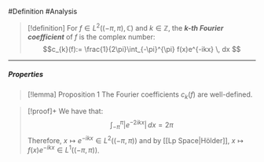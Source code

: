 #Definition #Analysis 

> [!definition]
> For $f\in L^2((-\pi,\pi),\mathbb{C})$ and $k\in \mathbb{Z}$, the ***$k$-th Fourier coefficient*** of $f$ is the complex number: $$c_{k}(f):= \frac{1}{2\pi}\int_{-\pi}^{\pi} f(x)e^{-ikx} \, dx $$
---
##### Properties
> [!lemma] Proposition 1
> The Fourier coefficients $c_{k}(f)$ are well-defined.

> [!proof]+
> We have that: $$\int_{-\pi}^{\pi} \left| e^{-2ikx} \right|  \, dx=2\pi $$Therefore, $x\mapsto e^{-ikx}\in L^2((-\pi,\pi))$ and by [[Lp Space|Hölder]], $x\mapsto f(x)e^{-ikx}\in L^1((-\pi,\pi))$.  